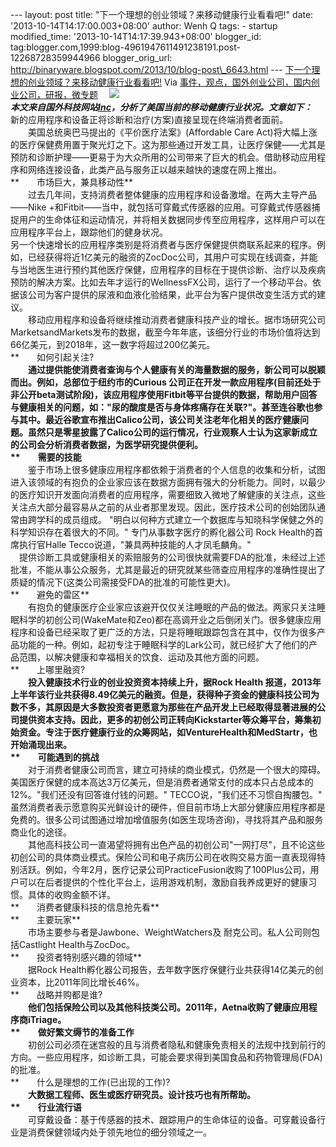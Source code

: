 --- layout: post title: "下一个理想的创业领域？来移动健康行业看看吧!"
date: '2013-10-14T14:17:00.003+08:00' author: Wenh Q tags: - startup
modified\_time: '2013-10-14T14:17:39.943+08:00' blogger\_id:
tag:blogger.com,1999:blog-4961947611491238191.post-12268728359944966
blogger\_orig\_url:
http://binaryware.blogspot.com/2013/10/blog-post\_6643.html ---
[下一个理想的创业领域？来移动健康行业看看吧!](http://www.kuailiyu.com/article/5435.html)
Via
[事件，观点，国外创业公司，国内创业公司，研报，微专题](http://www.kuailiyu.com/)
　![](http://www.kuailiyu.com/uploadfile/2013/1013/20131013032917355.jpg)\
***本文来自国外科技网站[Inc](http://www.inc.com/best-industries-2013/april-joyner/consumer-health-technology-overview.html)，分析了美国当前的移动健康行业状况。文章如下：***\
新的应用程序和设备正将诊断和治疗(方案)直接呈现在终端消费者面前。\
　　美国总统奥巴马提出的《平价医疗法案》(Affordable Care
Act)将大幅上涨的医疗保健费用置于聚光灯之下。这为那些通过开发工具，让医疗保健——尤其是预防和诊断护理——更易于为大众所用的公司带来了巨大的机会。借助移动应用程序和网络连接设备，此类产品与服务正以越来越快的速度在网上推出。\
**　　市场巨大，兼具移动性**\
　　过去几年间，支持消费者整体健康的应用程序和设备激增。在两大主导产品——Nike
+和Fitbit——当中，就包括可穿戴式传感器的应用。可穿戴式传感器捕捉用户的生命体征和运动情况，并将相关数据同步传至应用程序，这样用户可以在应用程序平台上，跟踪他们的健身状况。\
另一个快速增长的应用程序类别是将消费者与医疗保健提供商联系起来的程序。例如，已经获得将近1亿美元的融资的ZocDoc公司，其用户可实现在线调查，并能与当地医生进行预约其他医疗保健，应用程序的目标在于提供诊断、治疗以及疾病预防的解决方案。比如去年才运行的WellnessFX公司，运行了一个移动平台。依据该公司为客户提供的尿液和血液化验结果，此平台为客户提供改变生活方式的建议。\
　　移动应用程序和设备将继续推动消费者健康科技产业的增长。据市场研究公司MarketsandMarkets发布的数据，截至今年年底，该细分行业的市场价值将达到66亿美元，到2018年，这一数字将超过200亿美元。\
**　　如何引起关注?**\
　　通过提供能使消费者查询与个人健康有关的海量数据的服务，新公司可以脱颖而出。例如，总部位于纽约市的Curious
公司正在开发一款应用程序(目前还处于非公开beta测试阶段)，该应用程序使用Fitbit等平台提供的数据，帮助用户回答与健康相关的问题，如："尿的酸度是否与身体疼痛存在关联?"。甚至连谷歌也参与其中。最近谷歌宣布推出Calico公司，该公司关注老年化相关的医疗健康问题。虽然只是零星披露了Calico公司的运行情况，行业观察人士认为这家新成立的公司会分析消费者数据，为医学研究提供便利。\
**　　需要的技能**\
　　鉴于市场上很多健康应用程序都依赖于消费者的个人信息的收集和分析，试图进入该领域的有抱负的企业家应该在数据方面拥有强大的分析能力。同时，以最少的医疗知识开发面向消费者的应用程序，需要细致入微地了解健康的关注点，这些关注点大部分最容易从之前的从业者那里发现。因此，医疗技术公司的创始团队通常由跨学科的成员组成。
"明白以何种方式建立一个数据库与知晓科学保健之外的科学知识存在着很大的不同。"
专门从事数字医疗的孵化器公司 Rock Health的首席执行官Halle
Tecco说道，"兼具两种技能的人才凤毛麟角。"\
　提供诊断工具或健康相关的索赔服务的公司很快就需要FDA的批准，未经过上述批准，不能从事公众服务，尤其是最近的研究就某些筛查应用程序的准确性提出了质疑的情况下(这类公司需接受FDA的批准的可能性更大)。\
**　　避免的雷区**\
　　有抱负的健康医疗企业家应该避开仅仅关注睡眠的产品的做法。两家只关注睡眠科学的初创公司(WakeMate和Zeo)都在高调开业之后倒闭关门。很多健康应用程序和设备已经采取了更广泛的方法，只是将睡眠跟踪包含在其中，仅作为很多产品功能的一种。例如，起初专注于睡眠科学的Lark公司，就已经扩大了他们的产品范围，以解决健康和幸福相关的饮食、运动及其他方面的问题。\
**　　上哪里融资?**\
　　投入健康技术行业的创业投资资本持续上升，据Rock Health
报道，2013年上半年该行业共获得8.49亿美元的融资。但是，获得种子资金的健康科技公司为数不多，其原因是大多数投资者更愿意为那些在产品开发上已经取得显著进展的公司提供资本支持。因此，更多的初创公司正转向Kickstarter等众筹平台，筹集初始资金。专注于医疗健康行业的众筹网站，如VentureHealth和MedStartr，也开始涌现出来。\
**　　可能遇到的挑战**\
　　对于消费者健康公司而言，建立可持续的商业模式，仍然是一个很大的障碍。美国医疗保健的成本高达3万亿美元，但是消费者通常支付的成本只占总成本的12%。"我们还没有回答谁付钱的问题。"
TECCO说，"我们还不习惯自掏腰包。"
虽然消费者表示愿意购买光鲜设计的硬件，但目前市场上大部分健康应用程序都是免费的。很多公司试图通过增加增值服务(如医生现场咨询)，寻找将其产品和服务商业化的途径。\
　　其他高科技公司一直渴望将拥有出色产品的初创公司"一网打尽"，且不论这些初创公司的具体商业模式。保险公司和电子病历公司在收购交易方面一直表现得特别活跃。例如，今年2月，医疗记录公司PracticeFusion收购了100Plus公司，用户可以在后者提供的个性化平台上，运用游戏机制，激励自我养成更好的健康习惯。具体的收购金额不详。\
**　　消费者健康科技的信息抢先看**\
**　　主要玩家**\
　　市场主要参与者是Jawbone、WeightWatchers及
耐克公司。私人公司则包括Castlight Health与ZocDoc。\
**　　投资者特别感兴趣的领域**\
　　据Rock
Health孵化器公司报告，去年数字医疗保健行业共获得14亿美元的创业资本，比2011年同比增长46%。\
**　　战略并购都是谁?**\
　　他们包括保险公司以及其他科技类公司。2011年，Aetna收购了健康应用程序商iTriage。\
**　　做好繁文缛节的准备工作**\
　　初创公司必须在迷宫般的且与消费者隐私和健康免责相关的法规中找到前行的方向。一些应用程序，如诊断工具，可能会要求得到美国食品和药物管理局(FDA)的批准。\
**　　什么是理想的工作(已出现的工作)?**\
　　大数据工程师、医生或医疗研究员。设计技巧也有所帮助。\
**　　行业流行语**\
　　可穿戴设备：基于传感器的技术、跟踪用户的生命体征的设备。可穿戴设备行业是消费保健领域内处于领先地位的细分领域之一。
